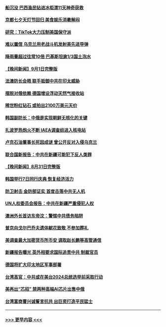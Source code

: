 #### [船沉没 巴西渔民钻进冰柜漂11天神奇获救](../pages/prog202/a103516957.md?t=09022201) 
#### [京都七夕天灯节回归 美食娱乐消暑解闷](../pages/prog202/a103516907.md?t=09022201) 
#### [研究：TikTok大力压制美国保守派](../pages/prog202/a103516897.md?t=09022201) 
#### [难以置信 乌克兰用老战斗机发射美先进导弹](../pages/prog202/a103516910.md?t=09022201) 
#### [降雨量超过往常10倍 巴基斯坦逾1/3国土泡水](../pages/prog202/a103516825.md?t=09022201) 
#### [【晚间新闻】9月1日完整版](../pages/prog202/a103516689.md?t=09022201) 
#### [法澳防长会晤 联手抵御中共在印太威胁](../pages/prog202/a103516498.md?t=09022201) 
#### [摆脱对俄依赖 德国增设浮动天然气接收站](../pages/prog202/a103516491.md?t=09022201) 
#### [稀世粉红钻石 或拍出2100万美元天价](../pages/prog202/a103516507.md?t=09022201) 
#### [韩国副防长：中俄是实现朝鲜无核化的关键](../pages/prog202/a103516494.md?t=09022201) 
#### [扎波罗热炮火不断 IAEA调查组进入核电站](../pages/prog202/a103516496.md?t=09022201) 
#### [卢克石油董事长死因成谜 曾公开反对入侵乌克兰](../pages/prog202/a103516267.md?t=09022201) 
#### [联合国新报告：中共在新疆可能犯下反人类罪](../pages/prog202/a103516403.md?t=09022201) 
#### [【晚间新闻】8月31日完整版](../pages/prog202/a103515748.md?t=09022201) 
#### [韩国举行7日同行庆典 恢复经济活力](../pages/prog202/a103516310.md?t=09022201) 
#### [防卫射击 金防部证实 首度击落中共无人机](../pages/prog202/a103516312.md?t=09022201) 
#### [UN人权委员会报告：中共在新疆严重侵犯人权](../pages/prog202/a103516302.md?t=09022201) 
#### [澳洲外长首访东帝汶：警惕中共债务陷阱](../pages/prog202/a103516304.md?t=09022201) 
#### [普京向戈尔巴乔夫遗体献花致敬 不参加葬礼](../pages/prog202/a103516209.md?t=09022201) 
#### [美调查最大加密货币所币安 调取赵长鹏等高管通信](../pages/prog202/a103516197.md?t=09022201) 
#### [新疆报告曝光 英外相要求国际追责中共 制裁官员](../pages/prog202/a103516193.md?t=09022201) 
#### [德国将扩大印太地区军事部署](../pages/prog202/a103516061.md?t=09022201) 
#### [台湾高官：中共或在美台2024总统选举前采取行动](../pages/prog202/a103516099.md?t=09022201) 
#### [美再出“芯招” 禁两种高端AI芯片出售中俄](../pages/prog202/a103516094.md?t=09022201) 
#### [台湾富商曹兴诚誓言抗共 出巨资打造平民猛士](../pages/prog202/a103516081.md?t=09022201) 

----
#### [ >>> 更早内容 <<< ](../indexes/prog202-earlier.md)
